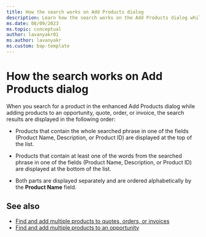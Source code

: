 ```yaml
---
title: How the search works on Add Products dialog
description: Learn how the search works on the Add Products dialog while adding products to an opportunity, quote, order, or invoice.
ms.date: 08/09/2023
ms.topic: conceptual
author: lavanyakr01
ms.author: lavanyakr
ms.custom: bap-template
---
```



# How the search works on Add Products dialog

When you search for a product in the enhanced Add Products dialog while adding products to an opportunity, quote, order, or invoice, the search results are displayed in the following order:

- Products that contain the whole searched phrase in one of the fields (Product Name, Description, or Product ID) are displayed at the top of the list.

- Products that contain at least one of the words from the searched phrase in one of the fields (Product Name, Description, or Product ID) are displayed at the bottom of the list.
- Both parts are displayed separately and are ordered alphabetically by the **Product Name** field. 


## See also

- [Find and add multiple products to quotes, orders, or invoices](add-products-qoi-enhanced.md)  
- [Find and add multiple products to an opportunity](add-products-enhanced-experience.md)
